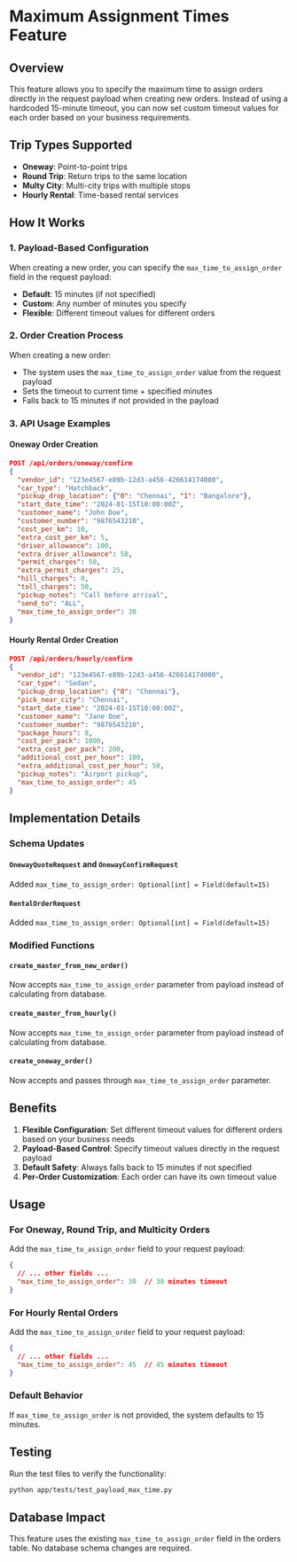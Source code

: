 # Maximum Assignment Times Feature

## Overview
This feature allows you to specify the maximum time to assign orders directly in the request payload when creating new orders. Instead of using a hardcoded 15-minute timeout, you can now set custom timeout values for each order based on your business requirements.

## Trip Types Supported
- **Oneway**: Point-to-point trips
- **Round Trip**: Return trips to the same location
- **Multy City**: Multi-city trips with multiple stops
- **Hourly Rental**: Time-based rental services

## How It Works

### 1. Payload-Based Configuration
When creating a new order, you can specify the `max_time_to_assign_order` field in the request payload:
- **Default**: 15 minutes (if not specified)
- **Custom**: Any number of minutes you specify
- **Flexible**: Different timeout values for different orders

### 2. Order Creation Process
When creating a new order:
- The system uses the `max_time_to_assign_order` value from the request payload
- Sets the timeout to current time + specified minutes
- Falls back to 15 minutes if not provided in the payload

### 3. API Usage Examples

#### Oneway Order Creation
```json
POST /api/orders/oneway/confirm
{
  "vendor_id": "123e4567-e89b-12d3-a456-426614174000",
  "car_type": "Hatchback",
  "pickup_drop_location": {"0": "Chennai", "1": "Bangalore"},
  "start_date_time": "2024-01-15T10:00:00Z",
  "customer_name": "John Doe",
  "customer_number": "9876543210",
  "cost_per_km": 10,
  "extra_cost_per_km": 5,
  "driver_allowance": 100,
  "extra_driver_allowance": 50,
  "permit_charges": 50,
  "extra_permit_charges": 25,
  "hill_charges": 0,
  "toll_charges": 50,
  "pickup_notes": "Call before arrival",
  "send_to": "ALL",
  "max_time_to_assign_order": 30
}
```

#### Hourly Rental Order Creation
```json
POST /api/orders/hourly/confirm
{
  "vendor_id": "123e4567-e89b-12d3-a456-426614174000",
  "car_type": "Sedan",
  "pickup_drop_location": {"0": "Chennai"},
  "pick_near_city": "Chennai",
  "start_date_time": "2024-01-15T10:00:00Z",
  "customer_name": "Jane Doe",
  "customer_number": "9876543210",
  "package_hours": 8,
  "cost_per_pack": 1000,
  "extra_cost_per_pack": 200,
  "additional_cost_per_hour": 100,
  "extra_additional_cost_per_hour": 50,
  "pickup_notes": "Airport pickup",
  "max_time_to_assign_order": 45
}
```

## Implementation Details

### Schema Updates

#### `OnewayQuoteRequest` and `OnewayConfirmRequest`
Added `max_time_to_assign_order: Optional[int] = Field(default=15)`

#### `RentalOrderRequest`
Added `max_time_to_assign_order: Optional[int] = Field(default=15)`

### Modified Functions

#### `create_master_from_new_order()`
Now accepts `max_time_to_assign_order` parameter from payload instead of calculating from database.

#### `create_master_from_hourly()`
Now accepts `max_time_to_assign_order` parameter from payload instead of calculating from database.

#### `create_oneway_order()`
Now accepts and passes through `max_time_to_assign_order` parameter.

## Benefits

1. **Flexible Configuration**: Set different timeout values for different orders based on your business needs
2. **Payload-Based Control**: Specify timeout values directly in the request payload
3. **Default Safety**: Always falls back to 15 minutes if not specified
4. **Per-Order Customization**: Each order can have its own timeout value

## Usage

### For Oneway, Round Trip, and Multicity Orders
Add the `max_time_to_assign_order` field to your request payload:
```json
{
  // ... other fields ...
  "max_time_to_assign_order": 30  // 30 minutes timeout
}
```

### For Hourly Rental Orders
Add the `max_time_to_assign_order` field to your request payload:
```json
{
  // ... other fields ...
  "max_time_to_assign_order": 45  // 45 minutes timeout
}
```

### Default Behavior
If `max_time_to_assign_order` is not provided, the system defaults to 15 minutes.

## Testing

Run the test files to verify the functionality:
```bash
python app/tests/test_payload_max_time.py
```

## Database Impact

This feature uses the existing `max_time_to_assign_order` field in the orders table. No database schema changes are required.
